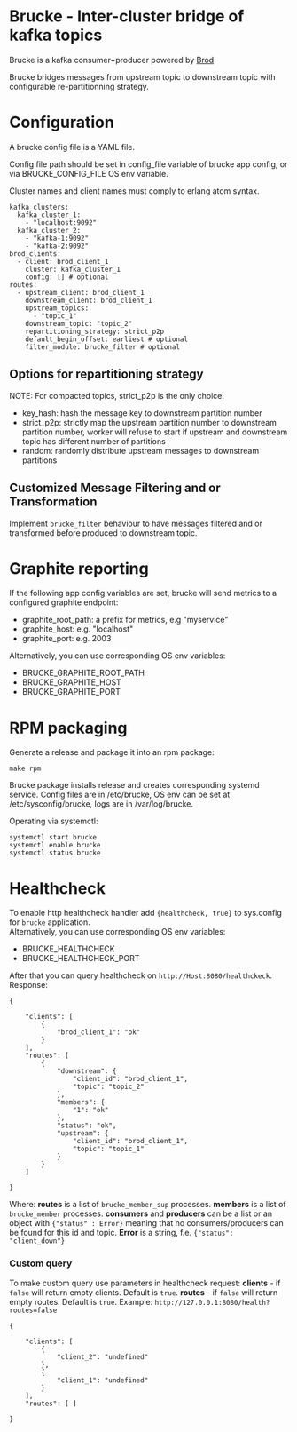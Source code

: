 # Brucke - Inter-cluster bridge of kafka topics
Brucke is a kafka consumer+producer powered by [Brod](https://github.com/klarna/brod)

Brucke bridges messages from upstream topic to downstream topic with configurable re-partitionning strategy.

# Configuration

A brucke config file is a YAML file.

Config file path should be set in config_file variable of brucke app config, or via BRUCKE_CONFIG_FILE OS env variable.

Cluster names and client names must comply to erlang atom syntax.

    kafka_clusters:
      kafka_cluster_1:
        - "localhost:9092"
      kafka_cluster_2:
        - "kafka-1:9092"
        - "kafka-2:9092"
    brod_clients:
      - client: brod_client_1
        cluster: kafka_cluster_1
        config: [] # optional
    routes:
      - upstream_client: brod_client_1
        downstream_client: brod_client_1
        upstream_topics:
          - "topic_1"
        downstream_topic: "topic_2"
        repartitioning_strategy: strict_p2p
        default_begin_offset: earliest # optional
        filter_module: brucke_filter # optional

## Options for repartitioning strategy
NOTE: For compacted topics, strict_p2p is the only choice.

- key_hash: hash the message key to downstream partition number
- strict_p2p: strictly map the upstream partition number to downstream partition number, worker will refuse to start if 
upstream and downstream topic has different number of partitions
- random: randomly distribute upstream messages to downstream partitions

## Customized Message Filtering and or Transformation

Implement `brucke_filter` behaviour to have messages filtered and or transformed before produced to downstream topic.

# Graphite reporting
If the following app config variables are set, brucke will send metrics to a configured graphite endpoint:

- graphite_root_path: a prefix for metrics, e.g "myservice"
- graphite_host: e.g. "localhost"
- graphite_port: e.g. 2003

Alternatively, you can use corresponding OS env variables:
- BRUCKE_GRAPHITE_ROOT_PATH
- BRUCKE_GRAPHITE_HOST
- BRUCKE_GRAPHITE_PORT

# RPM packaging
Generate a release and package it into an rpm package:

    make rpm

Brucke package installs release and creates corresponding systemd service. Config files are in /etc/brucke, OS env can 
be set at /etc/sysconfig/brucke, logs are in /var/log/brucke.

Operating via systemctl:

    systemctl start brucke
    systemctl enable brucke
    systemctl status brucke

# Healthcheck
To enable http healthcheck handler add `{healthcheck, true}` to sys.config for `brucke` application.  
Alternatively, you can use corresponding OS env variables:
- BRUCKE_HEALTHCHECK
- BRUCKE_HEALTHCHECK_PORT

After that you can query healthcheck on `http://Host:8080/healthckeck`.
Response:

    {

        "clients": [
            {
                "brod_client_1": "ok"
            }
        ],
        "routes": [
            {
                "downstream": {
                    "client_id": "brod_client_1",
                    "topic": "topic_2"
                },
                "members": {
                    "1": "ok"
                },
                "status": "ok",
                "upstream": {
                    "client_id": "brod_client_1",
                    "topic": "topic_1"
                }
            }
        ]

    }
Where:
__routes__ is a list of `brucke_member_sup` processes.
__members__ is a list of `brucke_member` processes.
__consumers__ and __producers__ can be a list or an object with `{"status" : Error}` meaning that no
consumers/producers can be found for this id and topic.
__Error__ is a string, f.e. `{"status": "client_down"}`

### Custom query
To make custom query use parameters in healthcheck request:
__clients__ - if `false` will return empty clients. Default is `true`.
__routes__ - if `false` will return empty routes. Default is `true`.
Example:
`http://127.0.0.1:8080/health?routes=false`

    {

        "clients": [
            {
                "client_2": "undefined"
            },
            {
                "client_1": "undefined"
            }
        ],
        "routes": [ ]

    }

